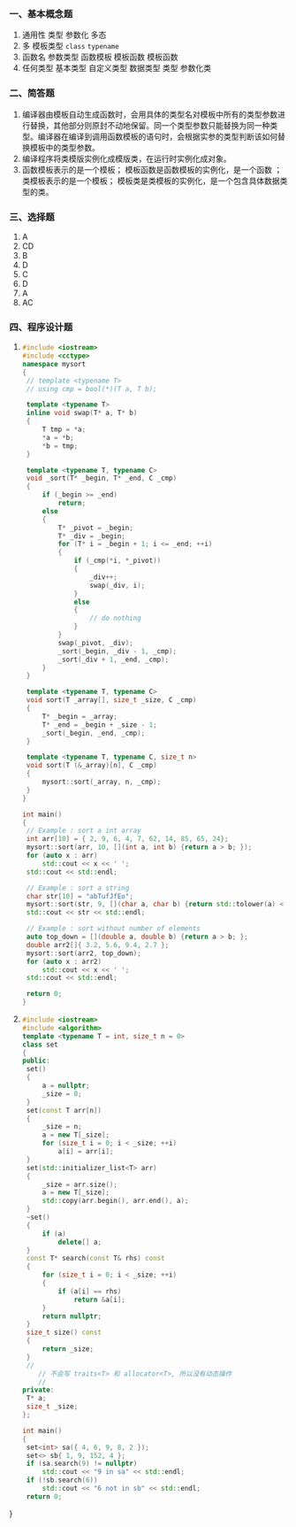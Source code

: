 ### 一、基本概念题

1. 通用性 类型 参数化 多态
2. 多 模板类型 `class` `typename`
3. 函数名 参数类型 函数模板 模板函数 模板函数
4. 任何类型 基本类型 自定义类型 数据类型 类型 参数化类

### 二、简答题

1. 编译器由模板自动生成函数时，会用具体的类型名对模板中所有的类型参数进行替换，其他部分则原封不动地保留。同一个类型参数只能替换为同一种类型。编译器在编译到调用函数模板的语句时，会根据实参的类型判断该如何替换模板中的类型参数。 
2.  编译程序将类模版实例化成模版类，在运行时实例化成对象。 
3. 函数模板表示的是一个模板； 模板函数是函数模板的实例化，是一个函数 ； 类模板表示的是一个模板； 模板类是类模板的实例化，是一个包含具体数据类型的类。

### 三、选择题

1. A
2. CD
3. B
4. D
5. C
6. D
7. A
8. AC

### 四、程序设计题

1. ``` c++
   #include <iostream>
   #include <cctype>
   namespace mysort
   {	
   	// template <typename T>
   	// using cmp = bool(*)(T a, T b);
   
   	template <typename T>
   	inline void swap(T* a, T* b)
   	{
   		T tmp = *a;
   		*a = *b;
   		*b = tmp;
   	}
   
   	template <typename T, typename C>
   	void _sort(T* _begin, T* _end, C _cmp)
   	{
   		if (_begin >= _end)
   			return;
   		else
   		{
   			T* _pivot = _begin;
   			T* _div = _begin;
   			for (T* i = _begin + 1; i <= _end; ++i)
   			{
   				if (_cmp(*i, *_pivot))
   				{
   					_div++;
   					swap(_div, i);
   				}
   				else
   				{
   					// do nothing
   				}
   			}
   			swap(_pivot, _div);
   			_sort(_begin, _div - 1, _cmp);
   			_sort(_div + 1, _end, _cmp);
   		}
   	}
   
   	template <typename T, typename C>
   	void sort(T _array[], size_t _size, C _cmp)
   	{
   		T* _begin = _array;
   		T* _end = _begin + _size - 1;
   		_sort(_begin, _end, _cmp);
   	}
   
   	template <typename T, typename C, size_t n>
   	void sort(T (&_array)[n], C _cmp)
   	{
   		mysort::sort(_array, n, _cmp);
   	}
   }
   
   int main()
   {
   	// Example : sort a int array
   	int arr[10] = { 2, 9, 6, 4, 7, 62, 14, 85, 65, 24};
   	mysort::sort(arr, 10, [](int a, int b) {return a > b; });
   	for (auto x : arr)
   		std::cout << x << ' ';
   	std::cout << std::endl;
   
   	// Example : sort a string
   	char str[10] = "abTufJfEo";
   	mysort::sort(str, 9, [](char a, char b) {return std::tolower(a) < std::tolower(b); });
   	std::cout << str << std::endl;
   
   	// Example : sort without number of elements
   	auto top_down = [](double a, double b) {return a > b; };
   	double arr2[]{ 3.2, 5.6, 9.4, 2.7 };
   	mysort::sort(arr2, top_down);
   	for (auto x : arr2)
   		std::cout << x << ' ';
   	std::cout << std::endl;
   
   	return 0;
   }
   ```

2. ``` c++
   #include <iostream>
   #include <algorithm>
   template <typename T = int, size_t n = 0>
   class set
   {
   public:
   	set()
   	{
   		a = nullptr;
   		_size = 0;
   	}
   	set(const T arr[n])
   	{
   		_size = n;
   		a = new T[_size];
   		for (size_t i = 0; i < _size; ++i)
   			a[i] = arr[i];
   	}
   	set(std::initializer_list<T> arr)
   	{
   		_size = arr.size();
   		a = new T[_size];
   		std::copy(arr.begin(), arr.end(), a);
   	}
   	~set()
   	{
   		if (a)
   			delete[] a;
   	}
   	const T* search(const T& rhs) const
   	{
   		for (size_t i = 0; i < _size; ++i)
   		{
   			if (a[i] == rhs)
   				return &a[i];
   		}
   		return nullptr;
   	}
   	size_t size() const
   	{
   		return _size;
   	}
   	//
       // 不会写 traits<T> 和 allocator<T>, 所以没有动态操作
       //
   private:
   	T* a;
   	size_t _size;
   };
   
   int main()
   {
   	set<int> sa({ 4, 6, 9, 8, 2 });
   	set<> sb{ 1, 9, 152, 4 };
   	if (sa.search(9) != nullptr)
   		std::cout << "9 in sa" << std::endl;
   	if (!sb.search(6))
   		std::cout << "6 not in sb" << std::endl;
   	return 0;
}
   ```
   